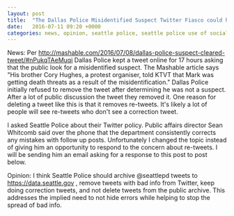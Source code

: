 ```yaml
---
layout: post
title:  "The Dallas Police Misidentified Suspect Twitter Fiasco could happen to Seattle Police"
date:   2016-07-11 09:20 +0000
categories: news, opinion, seattle police, seattle police use of social media
---
```


News: Per http://mashable.com/2016/07/08/dallas-police-suspect-cleared-tweet/#nPukqTAeMuqi Dallas Police kept a tweet online for 17 hours asking that the public look for a misidentified suspect. The Mashable article says "His brother Cory Hughes, a protest organiser, told KTVT that Mark was getting death threats as a result of the misidentification." Dallas Police initially refused to remove the tweet after determining he was not a suspect. After a lot of public discussion the tweet they removed it. One reason for deleting a tweet like this is that it removes re-tweets. It's likely a lot of people will see re-tweets who don't see a correction tweet. 

I asked Seattle Police about their Twitter policy. Public affairs director Sean Whitcomb said over the phone that the department consistently corrects any mistakes with follow up posts. Unfortunately I changed the topic instead of giving him an opportunity to respond to the concern about re-tweets. I will be sending him an email asking for a response to this post to post below.

Opinion: I think Seattle Police should archive @seattlepd tweets to https://data.seattle.gov ,
remove tweets with bad info from Twitter, keep doing correction tweets, and not delete tweets from the public archive. This addresses the implied need to not hide errors while helping to stop the spread of bad info.
